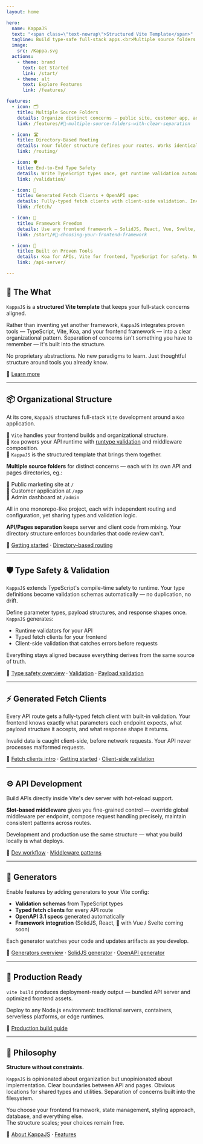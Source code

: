 ```yaml
---
layout: home

hero:
  name: KappaJS
  text: "<span class=\"text-nowrap\">Structured Vite Template</span>"
  tagline: Build type-safe full-stack apps.<br>Multiple source folders. Directory-based routing. Runtime validation. Generated fetch clients.<br>Any framework.
  image:
    src: /Kappa.svg
  actions:
    - theme: brand
      text: Get Started
      link: /start/
    - theme: alt
      text: Explore Features
      link: /features/

features:
  - icon: 🗂️
    title: Multiple Source Folders
    details: Organize distinct concerns — public site, customer app, admin dashboard — all connected in one Vite project.
    link: /features/#🔹-multiple-source-folders-with-clear-separation

  - icon: 🛣️
    title: Directory-Based Routing
    details: Your folder structure defines your routes. Works identically for both API endpoints and client pages.
    link: /routing/

  - icon: 🛡️
    title: End-to-End Type Safety
    details: Write TypeScript types once, get runtime validation automatically. No separate schemas to maintain.
    link: /validation/

  - icon: 🔗
    title: Generated Fetch Clients + OpenAPI spec
    details: Fully-typed fetch clients with client-side validation. Invalid requests never reach your server.
    link: /fetch/

  - icon: 🎨
    title: Framework Freedom
    details: Use any frontend framework — SolidJS, React, Vue, Svelte, or none.
    link: /start/#🎨-choosing-your-frontend-framework

  - icon: 🔧
    title: Built on Proven Tools
    details: Koa for APIs, Vite for frontend, TypeScript for safety. No proprietary abstractions.
    link: /api-server/

---
```


## 🎯 The What

`KappaJS` is a **structured Vite template** that keeps your full-stack concerns aligned.

Rather than inventing yet another framework, `KappaJS` integrates proven tools —
TypeScript, Vite, Koa, and your frontend framework — into a clear organizational pattern.
Separation of concerns isn't something you have to remember — it's built into the structure.

No proprietary abstractions. No new paradigms to learn. Just thoughtful structure around tools you already know.

📘 [Learn more](/about)

---

## 📦 Organizational Structure

At its core, `KappaJS` structures full-stack `Vite` development around a `Koa` application.

🔹 `Vite` handles your frontend builds and organizational structure.<br>
🔹 `Koa` powers your API runtime with [runtype validation](/validation/) and middleware composition.<br>
🔹 `KappaJS` is the structured template that brings them together.<br>

**Multiple source folders** for distinct concerns — each with its own API and pages directories, eg.:

🔹 Public marketing site at `/`<br>
🔹 Customer application at `/app`<br>
🔹 Admin dashboard at `/admin`<br>

All in one monorepo-like project, each with independent routing and configuration, yet sharing types and validation logic.

**API/Pages separation** keeps server and client code from mixing.
Your directory structure enforces boundaries that code review can't.

📘 [Getting started](/start) · [Directory-based routing](/routing/)

---

## 🛡️ Type Safety & Validation

`KappaJS` extends TypeScript's compile-time safety to runtime.
Your type definitions become validation schemas automatically — no duplication, no drift.

Define parameter types, payload structures, and response shapes once. `KappaJS` generates:
- Runtime validators for your API
- Typed fetch clients for your frontend
- Client-side validation that catches errors before requests

Everything stays aligned because everything derives from the same source of truth.

📘 [Type safety overview](/api-server/type-safety/params) · [Validation](/validation/) · [Payload validation](/validation/payload)

---

## ⚡ Generated Fetch Clients

Every API route gets a fully-typed fetch client with built-in validation.
Your frontend knows exactly what parameters each endpoint expects,
what payload structure it accepts, and what response shape it returns.

Invalid data is caught client-side, before network requests. Your API never processes malformed requests.

📘 [Fetch clients intro](/fetch/) · [Getting started](/fetch/start) · [Client-side validation](/fetch/validation)

---

## ⚙️ API Development

Build APIs directly inside Vite's dev server with hot-reload support.

**Slot-based middleware** gives you fine-grained control — override global middleware per endpoint,
compose request handling precisely, maintain consistent patterns across routes.

Development and production use the same structure — what you build locally is what deploys.

📘 [Dev workflow](/api-server/development-workflow) · [Middleware patterns](/api-server/use-middleware/)

---

## 🧰 Generators

Enable features by adding generators to your Vite config:

- **Validation schemas** from TypeScript types
- **Typed fetch clients** for every API route
- **OpenAPI 3.1 specs** generated automatically
- **Framework integration** (SolidJS, React, 🚧 with Vue / Svelte coming soon)

Each generator watches your code and updates artifacts as you develop.

📘 [Generators overview](/generators/) · [SolidJS generator](/generators/solid/) · [OpenAPI generator](/generators/openapi/)

---

## 🚀 Production Ready

`vite build` produces deployment-ready output — bundled API server and optimized frontend assets.

Deploy to any Node.js environment: traditional servers, containers, serverless platforms, or edge runtimes.

📘 [Production build guide](/api-server/building-for-production)

---

## 🧠 Philosophy

**Structure without constraints.**

`KappaJS` is opinionated about organization but unopinionated about implementation.
Clear boundaries between API and pages. Obvious locations for shared types and utilities.
Separation of concerns built into the filesystem.

You choose your frontend framework, state management, styling approach, database, and everything else.<br>
The structure scales; your choices remain free.

📘 [About KappaJS](/about) · [Features](/features)

